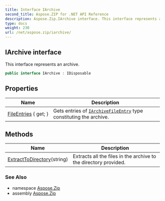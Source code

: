 ```yaml
---
title: Interface IArchive
second_title: Aspose.ZIP for .NET API Reference
description: Aspose.Zip.IArchive interface. This interface represents an archive
type: docs
weight: 230
url: /net/aspose.zip/iarchive/
---
```

## IArchive interface

This interface represents an archive.

```csharp
public interface IArchive : IDisposable
```

## Properties

| Name | Description |
| --- | --- |
| [FileEntries](../../aspose.zip/iarchive/fileentries/) { get; } | Gets entries of [`IArchiveFileEntry`](../iarchivefileentry/) type constituting the archive. |

## Methods

| Name | Description |
| --- | --- |
| [ExtractToDirectory](../../aspose.zip/iarchive/extracttodirectory/)(string) | Extracts all the files in the archive to the directory provided. |

### See Also

* namespace [Aspose.Zip](../../aspose.zip/)
* assembly [Aspose.Zip](../../)


